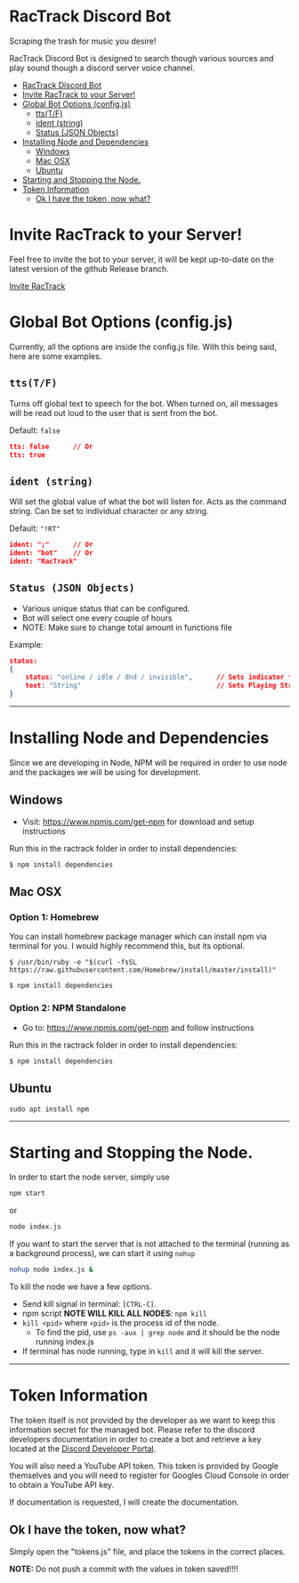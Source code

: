 <link rel="stylesheet" href="css/readme.css">

# RacTrack Discord Bot
Scraping the trash for music you desire!

RacTrack Discord Bot is designed to search though various sources and play sound though a discord server voice channel.

- [RacTrack Discord Bot](#ractrack-discord-bot)
- [Invite RacTrack to your Server!](#invite-ractrack-to-your-server)
- [Global Bot Options (config.js)](#global-bot-options-configjs)
	- [tts(T/F)](#ttstf)
	- [ident (string)](#ident-string)
	- [Status (JSON Objects)](#status-json-objects)
- [Installing Node and Dependencies](#installing-node-and-dependencies)
	- [Windows](#windows)
	- [Mac OSX](#mac-osx)
	- [Ubuntu](#ubuntu)
- [Starting and Stopping the Node.](#starting-and-stopping-the-node)
- [Token Information](#token-information)
	- [Ok I have the token, now what?](#ok-i-have-the-token-now-what)


# Invite RacTrack to your Server!

Feel free to invite the bot to your server, it will be kept up-to-date on the latest version of the github Release branch.

<div>
<a href="https://discordapp.com/api/oauth2/authorize?client_id=629333981778804739&permissions=0&scope=bot" target="_blank">Invite RacTrack</a>
</div>


# Global Bot Options (config.js)
Currently, all the options are inside the config.js file. With this being said, here are some examples.

## `tts(T/F)`
Turns off global text to speech for the bot. When turned on, all messages will be read out loud to the user that is sent from the bot.

Default: `false`
```json
tts: false 		// Or
tts: true
```

## `ident (string)`
Will set the global value of what the bot will listen for. Acts as the command string. Can be set to individual character or any string.

Default: `"!RT"`
```json
ident: ";"		// Or
ident: "bot"	// Or
ident: "RacTrack"
```

## `Status (JSON Objects)`
- Various unique status that can be configured.
- Bot will select one every couple of hours
- NOTE: Make sure to change total amount in functions file

Example: 
```json
status:
{
	status: "online / idle / dnd / invisible",		// Sets indicator for bot
	text: "String"									// Sets Playing String
}
```

<hr>

# Installing Node and Dependencies
Since we are developing in Node, NPM will be required in order to use node and the packages we will be using for development.

## Windows
- Visit: https://www.npmjs.com/get-npm for download and setup instructions

Run this in the ractrack folder in order to install dependencies:
```
$ npm install dependencies
```

## Mac OSX

### Option 1: Homebrew
You can install homebrew package manager which can install npm via terminal for you. I would 
highly recommend this, but its optional.

```
$ /usr/bin/ruby -e "$(curl -fsSL https://raw.githubusercontent.com/Homebrew/install/master/install)"

$ npm install dependencies
```

### Option 2: NPM Standalone
- Go to: https://www.npmjs.com/get-npm and follow instructions

Run this in the ractrack folder in order to install dependencies:
```
$ npm install dependencies
```

## Ubuntu
```
sudo apt install npm
```

<hr>

# Starting and Stopping the Node.
In order to start the node server, simply use
```bash
npm start
```
or
```bash
node index.js
```
If you want to start the server that is not attached to the terminal (running as a background process), we can start it using `nohup`
```bash
nohup node index.js &
```


To kill the node we have a few options.
- Send kill signal in terminal: `[CTRL-C]`.
- npm script **NOTE WILL KILL ALL NODES**: `npm kill`
- `kill <pid>` where `<pid>` is the process id of the node.
  - To find the pid, use `ps -aux | grep node` and it should be the node running index.js
- If terminal has node running, type in `kill` and it will kill the server.

<hr>

# Token Information

The token itself is not provided by the developer as we want to keep this information secret for the managed bot. Please refer to the discord developers documentation in order to create a bot and retrieve a key located at the [Discord Developer Portal](https://discordapp.com/developers/docs/intro).

You will also need a YouTube API token. This token is provided by Google themselves and you will need to register for Googles Cloud Console in order to obtain a YouTube API key.

If documentation is requested, I will create the documentation.

## Ok I have the token, now what?

Simply open the "tokens.js" file, and place the tokens in the correct places.

**NOTE:** Do not push a commit with the values in token saved!!!!

